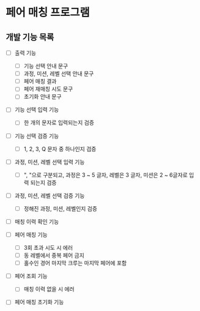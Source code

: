 # 페어 매칭 프로그램

## 개발 기능 목록

- [ ] 출력 기능
  - [ ] 기능 선택 안내 문구
  - [ ] 과정, 미션, 레벨 선택 안내 문구
  - [ ] 페어 매칭 결과
  - [ ] 페어 재매칭 시도 문구
  - [ ] 초기화 안내 문구

- [ ] 기능 선택 입력 기능
  - [ ] 한 개의 문자로 입력되는지 검증

- [ ] 기능 선택 검증 기능
  - [ ] 1, 2, 3, Q 문자 중 하나인지 검증

- [ ] 과정, 미션, 레벨 선택 입력 기능
    - [ ] ", "으로 구분되고, 과정은 3 ~ 5 글자, 레벨은 3 글자, 미션은 2 ~ 6글자로 입력 되는지 검증
  
- [ ] 과정, 미션, 레벨 선택 검증 기능
  - [ ] 정해진 과정, 미션, 레벨인지 검증

- [ ] 매칭 이력 확인 기능

- [ ] 페어 매칭 기능
    - [ ] 3회 초과 시도 시 에러
    - [ ] 동 레벨에서 중복 페어 금지
    - [ ] 홀수인 경어 마지막 크루는 마지막 페어에 포함
  
- [ ] 페어 조회 기능
  - [ ] 매칭 이력 없을 시 에러

- [ ] 페어 매칭 초기화 기능

